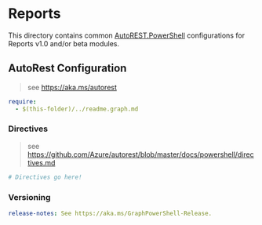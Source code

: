 # Reports

This directory contains common [AutoREST.PowerShell](https://github.com/Azure/autorest.powershell) configurations for Reports v1.0 and/or beta modules.

## AutoRest Configuration

> see <https://aka.ms/autorest>

``` yaml
require:
  - $(this-folder)/../readme.graph.md
```

### Directives

> see https://github.com/Azure/autorest/blob/master/docs/powershell/directives.md

``` yaml
# Directives go here!
```

### Versioning

``` yaml
release-notes: See https://aka.ms/GraphPowerShell-Release.
```
